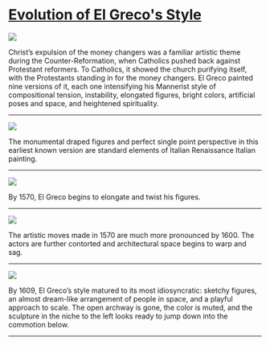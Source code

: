 # [Evolution of El Greco's Style](http://artsmia.github.io/griot/#/stories/1204)

![](http://cdn.dx.artsmia.org/thumbs/tn_2014_TDX_MIAArtStories_284.jpg)

Christ’s expulsion of the money changers was a familiar artistic theme during the Counter-Reformation, when Catholics pushed back against Protestant reformers. To Catholics, it showed the church purifying itself, with the Protestants standing in for the money changers. El Greco painted nine versions of it, each one intensifying his Mannerist style of compositional tension, instability, elongated figures, bright colors, artificial poses and space, and heightened spirituality.

---

![](http://cdn.dx.artsmia.org/thumbs/tn_2014_TDX_MIAArtStories_287.jpg)

The monumental draped figures and perfect single point perspective in this earliest known version are standard elements of Italian Renaissance Italian painting.

---

![](http://cdn.dx.artsmia.org/thumbs/tn_mia_5014211.jpg)

By 1570, El Greco begins to elongate and twist his figures.

---

![](http://cdn.dx.artsmia.org/thumbs/tn_2014_TDX_MIAArtStories_390.jpg)

The artistic moves made in 1570 are much more pronounced by 1600. The actors are further contorted and architectural space begins to warp and sag.

---

![](http://cdn.dx.artsmia.org/thumbs/tn_2014_TDX_MIAArtStories_279.jpg)

By 1609, El Greco’s style matured to its most idiosyncratic: sketchy figures, an almost dream-like arrangement of people in space, and a playful approach to scale. The open archway is gone, the color is muted, and the sculpture in the niche to the left looks ready to jump down into the commotion below.

---
